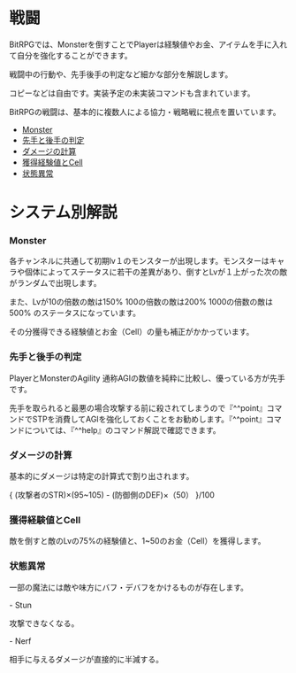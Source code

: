 
<h1>戦闘</h1>
<p>BitRPGでは、Monsterを倒すことでPlayerは経験値やお金、アイテムを手に入れて自分を強化することができます。</p>
<p>戦闘中の行動や、先手後手の判定など細かな部分を解説します。</p>
<p>コピーなどは自由です。実装予定の未実装コマンドも含まれています。</p>
<p>BitRPGの戦闘は、基本的に複数人による協力・戦略戦に視点を置いています。</p>

- [Monster](#monster)
- [先手と後手の判定](#turn)
- [ダメージの計算](#dmg)
- [獲得経験値とCell](#expcell)
- [状態異常](#buff)

<h1>システム別解説</h1>
<h3 id="monster">Monster</h3>
<p>各チャンネルに共通して初期lv１のモンスターが出現します。モンスターはキャラや個体によってステータスに若干の差異があり、倒すとLvが１上がった次の敵がランダムで出現します。</p>
<p>また、Lvが10の倍数の敵は150% 100の倍数の敵は200% 1000の倍数の敵は500% のステータスになっています。</p>
<p>その分獲得できる経験値とお金（Cell）の量も補正がかかっています。</p>
<h3 id="turn">先手と後手の判定</h3>
<p>PlayerとMonsterのAgility 通称AGIの数値を純粋に比較し、優っている方が先手です。</p>
<p>先手を取られると最悪の場合攻撃する前に殺されてしまうので『^^point』コマンドでSTPを消費してAGIを強化しておくことをお勧めします。『^^point』コマンドについては、『^^help』のコマンド解説で確認できます。</p>
<h3 id="dmg">ダメージの計算</h3>
<p>基本的にダメージは特定の計算式で割り出されます。</p>
<p>{ (攻撃者のSTR)×(95~105) - (防御側のDEF)×（50） }/100</p>
<h3 id="expcell">獲得経験値とCell</h3>
<p>敵を倒すと敵のLvの75%の経験値と、1~50のお金（Cell）を獲得します。</p>
<h3 id="buff">状態異常</h3>
<p>一部の魔法には敵や味方にバフ・デバフをかけるものが存在します。</p>
- Stun
<p>攻撃できなくなる。</p>
- Nerf
<p>相手に与えるダメージが直接的に半減する。</p>
